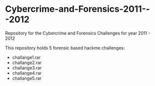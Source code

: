 Cybercrime-and-Forensics-2011---2012
====================================

Repository for the Cybercrime and Forensics Challenges for year 2011 - 2012

This repository holds 5 forensic based hackme challenges:

- challange1.rar
- challange2.rar
- challange3.rar
- challange4.rar
- challange5.rar